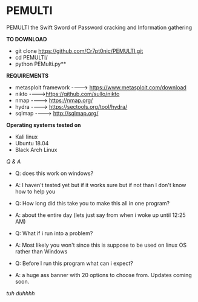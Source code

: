 # PEMULTI
PEMULTI the Swift Sword of Password cracking and Information gathering

**TO DOWNLOAD**

- git clone https://github.com/Cr7pt0nic/PEMULTI.git
- cd PEMULTI/
- python PEMulti.py**

**REQUIREMENTS**
- metasploit framework ----> https://www.metasploit.com/download
- nikto ---->https://github.com/sullo/nikto
- nmap ----> https://nmap.org/
- hydra ----> https://sectools.org/tool/hydra/
- sqlmap ----> http://sqlmap.org/

**Operating systems tested on**
- Kali linux
- Ubuntu 18.04
- Black Arch Linux

*Q & A*

- Q: does this work on windows?
- A: I haven't tested yet but if it works sure but if not than I don't know how to help you

- Q: How long did this take you to make this all in one program?
- A: about the entire day (lets just say from when i woke up until 12:25 AM)

- Q: What if i run into a problem?
- A: Most likely you won't since this is suppose to be used on linux OS rather than Windows

- Q: Before I run this program what can i expect?
- A: a huge ass banner with 20 options to choose from. Updates coming soon. 


*tuh duhhhh*
